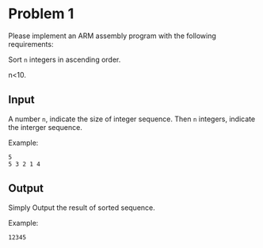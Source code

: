 # Problem 1

Please implement an ARM assembly program with the following requirements:

Sort `n` integers in ascending order.

n<10.

## Input

A number `n`, indicate the size of integer sequence.
Then `n` integers, indicate the interger sequence.

Example:
```
5
5 3 2 1 4
```

## Output

Simply Output the result of sorted sequence.

Example:
```
12345
```
